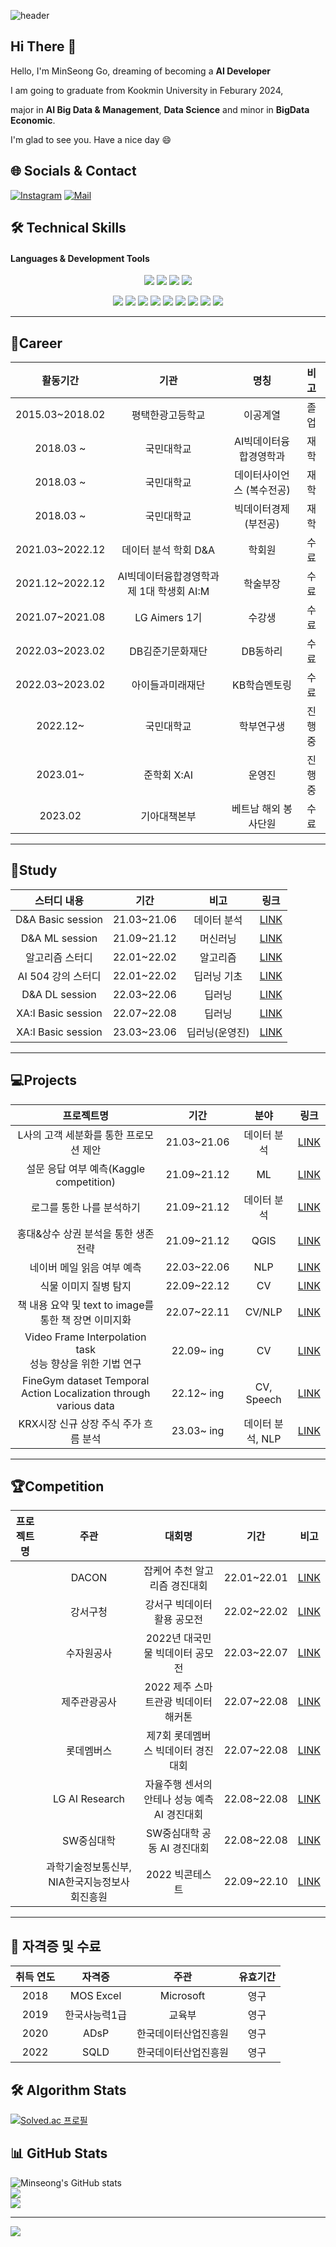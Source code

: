![header](https://capsule-render.vercel.app/api?color=4169e1&type=transparent&text=Wellcome to my Home&fontSize=50&fontColor=4169e1&theme=transparent&section=header)

## Hi There 👋 
Hello, I'm MinSeong Go, dreaming of becoming a **AI Developer**

I am going to graduate from Kookmin University in Feburary 2024, 

major in **AI Big Data & Management**, **Data Science** and minor in **BigData Economic**.

I'm glad to see you. Have a nice day 😄

## 🌐 Socials & Contact
[![Instagram](https://img.shields.io/badge/Instagram-%23E4405F.svg?logo=Instagram&logoColor=white)](https://instagram.com/ms._.g_) [![Mail](https://img.shields.io/badge/kms990321@gmail.com-e10915?style=flat-square&logo=Gmail&logoColor=white)](maminjeong3199@gmail.com)




## 🛠️ Technical Skills 
#### Languages & Development Tools
<p align="center">
<img src="https://img.shields.io/badge/Python-3776AB?style=flat-square&logo=Python&logoColor=white"/> <img src="https://img.shields.io/badge/Pytorch-EE4C2C?style=flat-square&logo=Pytorch&logoColor=white"/> <img src="https://user-images.githubusercontent.com/81547780/151382642-730da5c5-5f6b-42da-b900-23a85253863a.svg"> <img src="https://img.shields.io/badge/R-276DC3?style=flat-square&logo=R&logoColor=white"/> 

<p align="center">
<img src="https://img.shields.io/badge/PyCharm-000000?style=flat-square&logo=PyCharm&logoColor=white"/> <img src="https://img.shields.io/badge/VSCode-007ACC?style=flat-square&logo=Visual Studio Code&logoColor=white"/> <img src="https://img.shields.io/badge/Anaconda-44A833?style=flat-square&logo=Anaconda&logoColor=white"/> <img src="https://img.shields.io/badge/Jupyter-F37626?style=flat-square&logo=Jupyter&logoColor=white"/> <img src="https://img.shields.io/badge/Google Colab-F9AB00?style=flat-square&logo=Google Colab&logoColor=white"/> <img src="https://img.shields.io/badge/GitHub-181717?style=flat-square&logo=GitHub&logoColor=white"/> <img src="https://img.shields.io/badge/Excel-217346?style=flat-square&logo=Microsoft Excel&logoColor=white"/> <img src="https://img.shields.io/badge/QGIS-589632?style=flat-square&logo=Qgis&logoColor=white"/> <img src="https://img.shields.io/badge/MySQL-4479A1?style=flat-square&logo=MySQL&logoColor=white"/> 




***

## 📝Career
  
| 활동기간 | 기관 | 명칭 | 비고 |
| :------: | :------: | :------: | :------: |
| 2015.03~2018.02 | 평택한광고등학교 | 이공계열 | 졸업 | 
| 2018.03 ~ | 국민대학교 | AI빅데이터융합경영학과 | 재학 |
| 2018.03 ~ | 국민대학교 | 데이터사이언스 (복수전공) | 재학 |
| 2018.03 ~ | 국민대학교 | 빅데이터경제(부전공) | 재학 |
| 2021.03~2022.12 | 데이터 분석 학회 D&A | 학회원 | 수료 |
| 2021.12~2022.12 | AI빅데이터융합경영학과 제 1대 학생회 AI:M | 학술부장 | 수료 |
| 2021.07~2021.08 | LG Aimers 1기 | 수강생 | 수료 |
| 2022.03~2023.02 | DB김준기문화재단 | DB동하리 | 수료 |
| 2022.03~2023.02 | 아이들과미래재단 | KB학습멘토링 | 수료 |
| 2022.12~ | 국민대학교 | 학부연구생 | 진행중 |
| 2023.01~ | 준학회 X:AI | 운영진 | 진행중 |
| 2023.02 | 기아대책본부 | 베트남 해외 봉사단원 | 수료 |

***

## 📘Study
| 스터디 내용 | 기간 | 비고 | 링크 |
| :------: | :---: | :---: | :---: |
|D&A Basic session|21.03~21.06|데이터 분석|[LINK]()|
|D&A ML session|21.09~21.12|머신러닝|[LINK]()|
|알고리즘 스터디|22.01~22.02|알고리즘|[LINK]()|
|AI 504 강의 스터디|22.01~22.02|딥러닝 기초|[LINK]()|
|D&A DL session|22.03~22.06|딥러닝|[LINK]()|
|XA:I Basic session|22.07~22.08|딥러닝|[LINK]()|
|XA:I Basic session|23.03~23.06|딥러닝(운영진)|[LINK]()|

  
***

## 💻Projects
| 프로젝트명 | 기간 | 분야 | 링크 |
| :------: | :---: | :---: | :---: |
|L사의 고객 세분화를 통한 프로모션 제안|21.03~21.06|데이터 분석|[LINK]()|
|설문 응답 여부 예측(Kaggle competition)|21.09~21.12|ML|[LINK]()|
|로그를 통한 나를 분석하기|21.09~21.12|데이터 분석|[LINK]()|
|홍대&상수 상권 분석을 통한 생존 전략|21.09~21.12|QGIS|[LINK]()|
|네이버 메일 읽음 여부 예측|22.03~22.06|NLP|[LINK]()|
|식물 이미지 질병 탐지|22.09~22.12|CV|[LINK]()|
|책 내용 요약 및 text to image를 통한 책 장면 이미지화|22.07~22.11|CV/NLP|[LINK]()|
|Video Frame Interpolation task<br/>성능 향상을 위한 기법 연구|22.09~ ing|CV|[LINK](https://github.com/Go-MinSeong/VideoFrameInterpolation_Dance)|
|FineGym dataset Temporal Action Localization through various data|22.12~ ing|CV, Speech|[LINK]()|
|KRX시장 신규 상장 주식 주가 흐름 분석|23.03~ ing|데이터 분석, NLP|[LINK]()|


***

## 🏆Competition
| 프로젝트명 | 주관 | 대회명 | 기간 | 비고 |
| :---: | :---: | :---: | :-----: | :---: |
||DACON|잡케어 추천 알고리즘 경진대회 |22.01~22.01|[LINK]()|
||강서구청| 강서구 빅데이터 활용 공모전 |22.02~22.02|[LINK]()|
||수자원공사|2022년 대국민 물 빅데이터 공모전|22.03~22.07|[LINK]()|
||제주관광공사|2022 제주 스마트관광 빅데이터 해커톤|22.07~22.08|[LINK]()|
||롯데멤버스|제7회 롯데멤버스 빅데이터 경진대회|22.07~22.08|[LINK]()|
||LG AI Research|자율주행 센서의 안테나 성능 예측 AI 경진대회|22.08~22.08|[LINK]()|
||SW중심대학|SW중심대학 공동 AI 경진대회|22.08~22.08|[LINK]()|
||과학기술정보통신부, NIA한국지능정보사회진흥원|2022 빅콘테스트|22.09~22.10|[LINK]()|


***

## 📜 자격증 및 수료
| 취득 연도 | 자격증 | 주관 | 유효기간 |
| :-: | :-: | :-: | :-: |
|2018|MOS Excel|Microsoft|영구|
|2019|한국사능력1급|교육부|영구|
|2020|ADsP|한국데이터산업진흥원|영구|
|2022|SQLD|한국데이터산업진흥원|영구|



## 🛠️ Algorithm Stats
[![Solved.ac 프로필](http://mazassumnida.wtf/api/generate_badge?boj=kms990321)](https://solved.ac/kms990321)<br/>


## 📊 GitHub Stats

![Minseong's GitHub stats](https://github-readme-stats.vercel.app/api?username=Go-MinSeong&theme=dark&hide_border=true&include_all_commits=true&count_private=false)<br/>
![](https://github-readme-streak-stats.herokuapp.com/?user=Go-MinSeong&theme=dark&hide_border=true)<br/>
![](https://github-readme-stats.vercel.app/api/top-langs/?username=Go-MinSeong&theme=dark&hide_border=true&include_all_commits=true&count_private=false&layout=compact)

---
[![](https://visitcount.itsvg.in/api?id=Go-MinSeong&icon=0&color=0)](https://visitcount.itsvg.in)

<!-- Proudly created with GPRM ( https://gprm.itsvg.in ) -->
